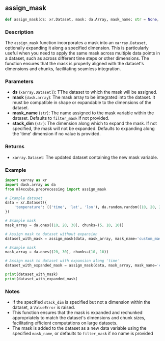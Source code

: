 ## assign_mask

```python
def assign_mask(ds: xr.Dataset, mask: da.Array, mask_name: str = None, stack_dim: str = 'time') -> xr.Dataset
```

### Description
The `assign_mask` function incorporates a mask into an `xarray.Dataset`, optionally expanding it along a specified 
dimension. This is particularly useful when you need to apply the same mask across multiple data points in a dataset,
such as across different time steps or other dimensions. The function ensures that the mask is properly aligned with 
the dataset's dimensions and chunks, facilitating seamless integration.

### Parameters
- **ds** (`xarray.Dataset]`): TThe dataset to which the mask will be assigned.
- **mask** (`dask.array`):  The mask array to be integrated into the dataset. It must be compatible in shape or expandable to the dimensions of the dataset.
- **mask_name** (`str`): The name assigned to the mask variable within the dataset. Defaults to `filter_mask` if not provided.
- **stack_dim** (`str`): The dimension along which to expand the mask. If not specified, the mask will not be expanded. Defaults to expanding along the 'time' dimension if no value is provided.

### Returns
- `xarray.Dataset`: The updated dataset containing the new mask variable.

### Example

```python
import xarray as xr
import dask.array as da
from ml4xcube.preprocessing import assign_mask

# Example dataset
data = xr.Dataset({
    'temperature': (('time', 'lat', 'lon'), da.random.random((10, 20, 30), chunks=(5, 10, 10)))
})

# Example mask
mask_array = da.ones((10, 20, 30), chunks=(5, 10, 10))

# Assign mask to dataset without expansion
dataset_with_mask = assign_mask(data, mask_array, mask_name='custom_mask')

# Example mask
mask_array = da.ones((20, 30), chunks=(10, 10))

# Assign mask to dataset with expansion along 'time'
dataset_with_expanded_mask = assign_mask(data, mask_array, mask_name='custom_mask_2', stack_dim='time')

print(dataset_with_mask)
print(dataset_with_expanded_mask)

```

### Notes
- If the specified `stack_dim` is specified but not a dimension within the dataset, a `ValueError` is raised. 
- This function ensures that the mask is expanded and rechunked appropriately to match the dataset's dimensions and chunk sizes, facilitating efficient computations on large datasets. 
- The mask is added to the dataset as a new data variable using the specified `mask_name`, or defaults to `filter_mask` if no name is provided
